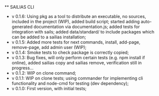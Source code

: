 ** SAILIAS CLI  

- v 0.1.6: Using pkg as a tool to distribute an executable, no sources, included in the project (WIP), added build script; started adding auto-generated documentation via documentation.js; added tests for integration with sails; added data/standard/ to include packages which can be added to a sailias installation;  
- v 0.1.5: Added more tests for next commands, install, add-page, remove-page, add admin user (WIP);  
- v 0.1.4: Smoke tests to check package is correctly copied;  
- v 0.1.3: Bug fixes, will only perform certain tests (e.g. npm install if online), added sailias copy and sailias remove, verification still in progress...  
- v 0.1.2: WIP on clone command;  
- v 0.1.1: WIP on clone tests; using commander for implementing cli functionality and node-cmd for testing (dev dependency);  
- v 0.1.0: First version, with initial tests;  
